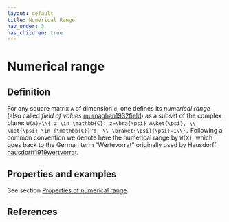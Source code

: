 ```yaml
---
layout: default
title: Numerical Range
nav_order: 3
has_children: true
---
```


# Numerical range

## Definition

For any square matrix `A` of dimension `d`, one defines its *numerical
range* (also called *field of values* [murnaghan1932field](@cite)) as a
subset of the complex plane: `W(A)=\\{ z \in \mathbb{C}: z=\bra{\psi}
A\ket{\psi}, \\ \ket{\psi} \in {\mathbb{C}}^d, \\
\braket{\psi}{\psi}=1\\}.` Following a common convention we denote here
the numerical range by `W(X)`, which goes back to the German term
“Wertevorrat” originally used by Hausdorff
[hausdorff1919wertvorrat](@cite).

## Properties and examples

See section [Properties of numerical
range](/numerical-range/properties).

## References
